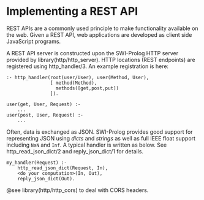 # Implementing a REST API

REST APIs are a commonly used principle to make functionality
available on the web.  Given a REST API, web applications are
developed as client side JavaScript programs.

A REST API server is constructed upon the SWI-Prolog HTTP server
provided by library(http/http_server).  HTTP locations (REST
endpoints) are registered using http_handler/3.  An example
registration is here:

```
:- http_handler(root(user/User), user(Method, User),
                [ method(Method),
                  methods([get,post,put])
                ]).

user(get, User, Request) :-
    ...
user(post, User, Request) :-
    ...
```

Often, data is exchanged as JSON.   SWI-Prolog provides good
support for representing JSON using _dicts_ and _strings_ as
well as full IEEE float support including `NaN` and `Inf`.  A
typical handler is written as below.  See http_read_json_dict/2
and reply_json_dict/1 for details.

```
my_handler(Request) :-
    http_read_json_dict(Request, In),
	<do your computation>(In, Out),
	reply_json_dict(Out).
```

@see library(http/http_cors) to deal with CORS headers.
